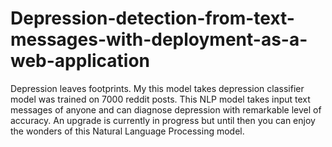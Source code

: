 # Depression-detection-from-text-messages-with-deployment-as-a-web-application
Depression leaves footprints. My this model takes depression classifier model was trained on 7000 reddit posts. This NLP model takes input text messages of anyone and can diagnose depression with remarkable level of accuracy. An upgrade is currently in progress but until then you can enjoy the wonders of this Natural Language Processing model. 
